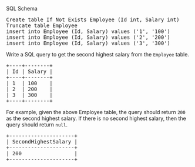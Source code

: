 <div><p>SQL Schema</p>
<pre>
Create table If Not Exists Employee (Id int, Salary int)
Truncate table Employee
insert into Employee (Id, Salary) values ('1', '100')
insert into Employee (Id, Salary) values ('2', '200')
insert into Employee (Id, Salary) values ('3', '300')
</pre>
</div>


<div><p>Write a SQL query to get the second highest salary from the <code>Employee</code> table.</p>

<pre>+----+--------+
| Id | Salary |
+----+--------+
| 1  | 100    |
| 2  | 200    |
| 3  | 300    |
+----+--------+
</pre>

<p>For example, given the above Employee table, the query should return <code>200</code> as the second highest salary. If there is no second highest salary, then the query should return <code>null</code>.</p>

<pre>+---------------------+
| SecondHighestSalary |
+---------------------+
| 200                 |
+---------------------+
</pre>
</div>